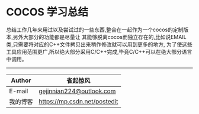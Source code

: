 COCOS 学习总结
===========================
总结工作几年来用过以及尝试过的一些东西,整合在一起作为一个cocos的定制版本,另外大部分的功能都是尽量让
其能够脱离cocos而独立存在的,比如说EMAIL类,只需要将对应的C++文件拷贝出来稍作修改就可以用到更多的地方,
为了使这些工具应用范围更广,所以绝大部分采用C/C++完成,毕竟C/C++可以在绝大部分语言中调用。
****

|Author|雀起惊风|
|---|---
|E-mail|gejinnian224@outlook.com
|我的博客|https://mp.csdn.net/postedit